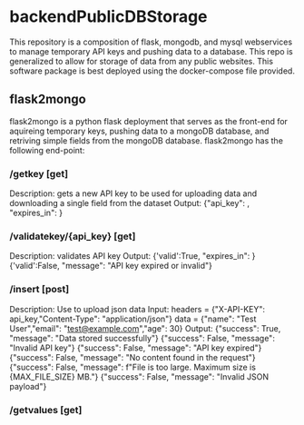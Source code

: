 # backendPublicDBStorage
This repository is a composition of flask, mongodb, and mysql webservices to manage temporary API keys and pushing data to a database.  This repo is generalized to allow for storage of data from any public websites.  This software package is best deployed using the docker-compose file provided.

## flask2mongo
flask2mongo is a python flask deployment that serves as the front-end for aquireing temporary keys, pushing data to a mongoDB database, and retriving simple fields from the mongoDB database.  flask2mongo has the following end-point:

### /getkey [get]
Description: gets a new API key to be used for uploading data and downloading a single field from the dataset
Output: {"api_key": <api key>, "expires_in": <time until expiration>}

### /validatekey/{api_key} [get]
Description: validates API key
Output: 
  {'valid':True, "expires_in": <time until expiration>}
  {'valid':False, "message": "API key expired or invalid"}

### /insert [post]
Description: Use to upload json data
Input:
  headers = {"X-API-KEY": api_key,"Content-Type": "application/json"}
  data = {"name": "Test User","email": "test@example.com","age": 30}
Output:
  {"success": True, "message": "Data stored successfully"}
  {"success": False, "message": "Invalid API key"}
  {"success": False, "message": "API key expired"}
  {"success": False, "message": "No content found in the request"}
  {"success": False, "message": f"File is too large. Maximum size is {MAX_FILE_SIZE} MB."}
  {"success": False, "message": "Invalid JSON payload"}
  

### /getvalues [get]
